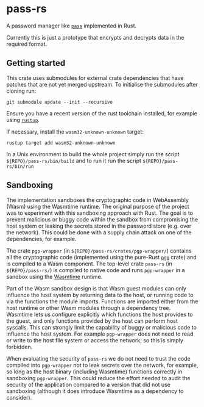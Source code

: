 # pass-rs

A password manager like [`pass`](https://www.passwordstore.org/) implemented in Rust.

Currently this is just a prototype that encrypts and decrypts data in
the required format.

## Getting started

This crate uses submodules for external crate dependencies that have
patches that are not yet merged upstream. To initialise the submodules
after cloning run:

```
git submodule update --init --recursive
```

Ensure you have a recent version of the rust toolchain installed,
for example using [`rustup`](https://rustup.rs/).

If necessary, install the `wasm32-unknown-unknown` target:

```
rustup target add wasm32-unknown-unknown
```

In a Unix environment to build the whole project simply run the script
`${REPO}/pass-rs/bin/build`
and to run it run the script `${REPO}/pass-rs/bin/run`

## Sandboxing

The implementation sandboxes the cryptographic code in WebAssembly
(Wasm) using the Wasmtime runtime. The original purpose of the project
was to experiment with this sandboxing approach with Rust. The goal is
to prevent malicious or buggy code within the sandbox from
compromising the host system or leaking the secrets stored in the
password store (e.g. over the network). This could be done with a
supply chain attack on one of the dependencies, for example.

The crate `pgp-wrapper` (in `${REPO}/pass-rs/crates/pgp-wrapper/`)
contains all the cryptographic code (implemented using the pure-Rust
[`pgp`](https://crates.io/crates/pgp) crate) and is compiled to a Wasm
component. The top-level crate `pass-rs` (in `${REPO}/pass-rs/`) is
compiled to native code and runs `pgp-wrapper` in a sandbox using the [Wasmtime](https://wasmtime.dev/) runtime.

Part of the Wasm sandbox design is that Wasm guest modules can only
influence the host system by returning data to the host, or running
code to via the functions the module imports. Functions are imported
either from the host runtime or other Wasm modules through a
dependency tree. Wasmtime lets us configure explicitly which functions
the host provides to the guest, and only functions provided by the
host can perform host syscalls. This can strongly limit the
capability of buggy or malicious code to influence the host
system. For example `pgp-wrapper` does not need to read or write to
the host file system or access the network, so this is simply
forbidden.

When evaluating the security of `pass-rs` we do not need to trust the
code compiled into `pgp-wrapper` not to leak secrets over the network,
for example, so long as the host binary (including Wasmtime) functions
correctly in sandboxing `pgp-wrapper`. This could reduce the effort
needed to audit the security of the application compared to a version
that did not use sandboxing (although it does introduce Wasmtime as a
dependency to consider).
